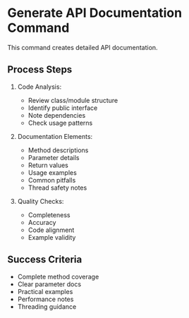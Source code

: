 # Generate API Documentation Command

This command creates detailed API documentation.

## Process Steps

1. Code Analysis:
   - Review class/module structure
   - Identify public interface
   - Note dependencies
   - Check usage patterns

2. Documentation Elements:
   - Method descriptions
   - Parameter details
   - Return values
   - Usage examples
   - Common pitfalls
   - Thread safety notes

3. Quality Checks:
   - Completeness
   - Accuracy
   - Code alignment
   - Example validity

## Success Criteria

- Complete method coverage
- Clear parameter docs
- Practical examples
- Performance notes
- Threading guidance